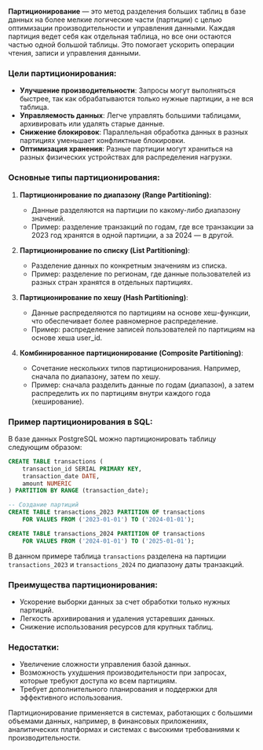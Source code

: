 **Партиционирование** — это метод разделения больших таблиц в базе данных на более мелкие логические части (партиции) с целью оптимизации производительности и управления данными. Каждая партиция ведет себя как отдельная таблица, но все они остаются частью одной большой таблицы. Это помогает ускорить операции чтения, записи и управления данными.

### Цели партиционирования:
- **Улучшение производительности**: Запросы могут выполняться быстрее, так как обрабатываются только нужные партиции, а не вся таблица.
- **Управляемость данных**: Легче управлять большими таблицами, архивировать или удалять старые данные.
- **Снижение блокировок**: Параллельная обработка данных в разных партициях уменьшает конфликтные блокировки.
- **Оптимизация хранения**: Разные партиции могут храниться на разных физических устройствах для распределения нагрузки.

### Основные типы партиционирования:

1. **Партиционирование по диапазону (Range Partitioning)**:
   - Данные разделяются на партиции по какому-либо диапазону значений.
   - Пример: разделение транзакций по годам, где все транзакции за 2023 год хранятся в одной партиции, а за 2024 — в другой.

2. **Партиционирование по списку (List Partitioning)**:
   - Разделение данных по конкретным значениям из списка.
   - Пример: разделение по регионам, где данные пользователей из разных стран хранятся в отдельных партициях.

3. **Партиционирование по хешу (Hash Partitioning)**:
   - Данные распределяются по партициям на основе хеш-функции, что обеспечивает более равномерное распределение.
   - Пример: распределение записей пользователей по партициям на основе хеша user_id.

4. **Комбинированное партиционирование (Composite Partitioning)**:
   - Сочетание нескольких типов партиционирования. Например, сначала по диапазону, затем по хешу.
   - Пример: сначала разделить данные по годам (диапазон), а затем распределить их по партициям внутри каждого года (хеширование).

### Пример партиционирования в SQL:
В базе данных PostgreSQL можно партиционировать таблицу следующим образом:

```sql
CREATE TABLE transactions (
    transaction_id SERIAL PRIMARY KEY,
    transaction_date DATE,
    amount NUMERIC
) PARTITION BY RANGE (transaction_date);

-- Создание партиций
CREATE TABLE transactions_2023 PARTITION OF transactions
    FOR VALUES FROM ('2023-01-01') TO ('2024-01-01');

CREATE TABLE transactions_2024 PARTITION OF transactions
    FOR VALUES FROM ('2024-01-01') TO ('2025-01-01');
```

В данном примере таблица `transactions` разделена на партиции `transactions_2023` и `transactions_2024` по диапазону даты транзакций.

### Преимущества партиционирования:
- Ускорение выборки данных за счет обработки только нужных партиций.
- Легкость архивирования и удаления устаревших данных.
- Снижение использования ресурсов для крупных таблиц.

### Недостатки:
- Увеличение сложности управления базой данных.
- Возможность ухудшения производительности при запросах, которые требуют доступа ко всем партициям.
- Требует дополнительного планирования и поддержки для эффективного использования.

Партиционирование применяется в системах, работающих с большими объемами данных, например, в финансовых приложениях, аналитических платформах и системах с высокими требованиями к производительности.